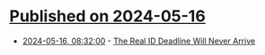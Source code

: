 # [Published on 2024-05-16](index.md)

* [2024-05-16, 08:32:00](https://soylentnews.org/article.pl?sid=24/05/14/161246&from=rss) - [The Real ID Deadline Will Never Arrive](https://soylentnews.org/article.pl?sid=24/05/14/161246&from=rss)
